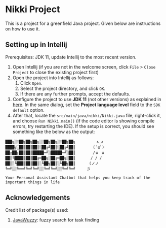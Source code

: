 #  Nikki Project

This is a project for a greenfield Java project. Given below are instructions on how to use it.

## Setting up in Intellij

Prerequisites: JDK 11, update Intellij to the most recent version.

1. Open Intellij (if you are not in the welcome screen, click `File` > `Close Project` to close the existing project first)
1. Open the project into Intellij as follows:
   1. Click `Open`.
   1. Select the project directory, and click `OK`.
   1. If there are any further prompts, accept the defaults.
1. Configure the project to use **JDK 11** (not other versions) as explained in [here](https://www.jetbrains.com/help/idea/sdk.html#set-up-jdk).
   In the same dialog, set the **Project language level** field to the `SDK default` option.
3. After that, locate the `src/main/java/nikki/Nikki.java` file, right-click it, and choose `Run Nikki.main()` (if the code editor is showing compile errors, try restarting the IDE). If the setup is correct, you should see something like the below as the output:
```
███╗░░██╗██╗██╗░░██╗██╗░░██╗██╗　　　　 　∧_∧
████╗░██║██║██║░██╔╝██║░██╔╝██║　　　　 ( ﾟωﾟ)
██╔██╗██║██║█████═╝░█████═╝░██║　　　　 /ｕ ｕ
██║╚████║██║██╔═██╗░██╔═██╗░██║　　　　/ / /
██║░╚███║██║██║░╚██╗██║░╚██╗██║　　　 (ノノ
╚═╝░░╚══╝╚═╝╚═╝░░╚═╝╚═╝░░╚═╝╚═╝　　　彡

Your Personal Assistant Chatbot that helps you keep track of the important things in life
```

## Acknowledgements
Credit list of package(s) used:
1. [JavaWuzzy](https://github.com/xdrop/fuzzywuzzy): fuzzy search for task finding
